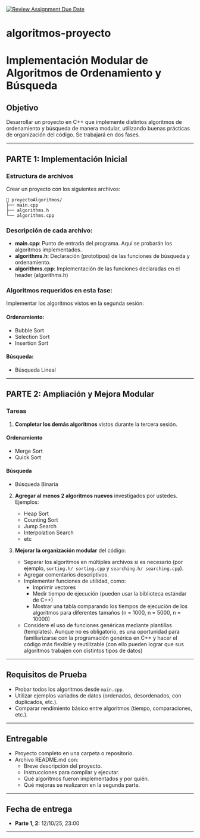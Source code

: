 [![Review Assignment Due Date](https://classroom.github.com/assets/deadline-readme-button-22041afd0340ce965d47ae6ef1cefeee28c7c493a6346c4f15d667ab976d596c.svg)](https://classroom.github.com/a/HmYwWK_V)
# algoritmos-proyecto

# Implementación Modular de Algoritmos de Ordenamiento y Búsqueda

## Objetivo
Desarrollar un proyecto en C++ que implemente distintos algoritmos de ordenamiento y búsqueda de manera modular, utilizando buenas prácticas de organización del código. Se trabajará en dos fases.

---

## PARTE 1: Implementación Inicial

### Estructura de archivos

Crear un proyecto con los siguientes archivos:
```
📁 proyectoAlgoritmos/
├── main.cpp
├── algorithms.h
└── algorithms.cpp
```

### Descripción de cada archivo:

- **main.cpp**: Punto de entrada del programa. Aquí se probarán los algoritmos implementados.
- **algorithms.h**: Declaración (prototipos) de las funciones de búsqueda y ordenamiento.
- **algorithms.cpp**: Implementación de las funciones declaradas en el header (algorithms.h)

### Algoritmos requeridos en esta fase:

Implementar los algoritmos vistos en la segunda sesión:

#### Ordenamiento:
- Bubble Sort
- Selection Sort
- Insertion Sort

#### Búsqueda:
- Búsqueda Lineal

---

## PARTE 2: Ampliación y Mejora Modular

### Tareas

1. **Completar los demás algoritmos** vistos durante la tercera sesión. 

#### Ordenamiento
   - Merge Sort
   - Quick Sort

#### Búsqueda
   - Búsqueda Binaria

2. **Agregar al menos 2 algoritmos nuevos** investigados por ustedes. Ejemplos:
   - Heap Sort
   - Counting Sort
   - Jump Search
   - Interpolation Search
   - etc

3. **Mejorar la organización modular** del código:
   - Separar los algoritmos en múltiples archivos si es necesario (por ejemplo, `sorting.h/ sorting.cpp` y `searching.h/ searching.cpp`).
   - Agregar comentarios descriptivos.
   - Implementar funciones de utilidad, como:
     - Imprimir vectores
     - Medir tiempo de ejecución (pueden usar la biblioteca estándar <chrono> de C++)
     - Mostrar una tabla comparando los tiempos de ejecución de los algoritmos para diferentes tamaños (n = 1000, n = 5000, n = 10000)
   - Considere el uso de funciones genéricas mediante plantillas (templates). Aunque no es obligatorio, es una oportunidad para familiarizarse con la programación genérica en C++ y hacer el código más flexible y reutilizable (con ello pueden lograr que sus algoritmos trabajen con distintos tipos de datos) 
---

## Requisitos de Prueba

- Probar todos los algoritmos desde `main.cpp`.
- Utilizar ejemplos variados de datos (ordenados, desordenados, con duplicados, etc.).
- Comparar rendimiento básico entre algoritmos (tiempo, comparaciones, etc.).
---

##  Entregable

- Proyecto completo en una carpeta o repositorio.
- Archivo README.md con:
  - Breve descripción del proyecto.
  - Instrucciones para compilar y ejecutar.
  - Qué algoritmos fueron implementados y por quién.
  - Qué mejoras se realizaron en la segunda parte.

---

## Fecha de entrega

- **Parte 1, 2:** 12/10/25, 23:00
---

<!-- 
## Bonus
- Agregar una interfaz de consola para seleccionar el algoritmo a utilizar.
- Leer datos desde un archivo de texto.
- Visualizar el proceso de ordenamiento paso a paso (ideal para burbuja o inserción).

---
-->